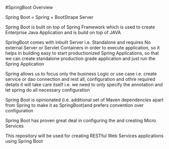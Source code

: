 #SpringBoot Overview

Spring Boot = Spring + BootStrape Server

Spring Boot is built on top of Spring Framework which is used to create Enterprise Java Application and is build on top of JAVA

SpringBoot comes with inbuilt Server i.e. Standalone and requires No external Server or Servlet Containers in order to execute application, so it helps in building easy to start productionized Spring Applications, so that we can create standalone production grade application and just run the Spring Application

Spring allows us to focus only the business Logic or use case i.e. create service or dao connection and rest all, configuration and othre required details it will take care itself i.e. we need to only specify the annotation and let spring do all necessary configuration

Spring Boot is opinionated (i.e. additional set of Maven dependencies apart from Spring to make it as SpringBoot)and prefers convention over configuration

Spring Boot has proven great deal in configuring the and creating Micro Services

This repository will be used for creating RESTful Web Services applications using Spring Boot
